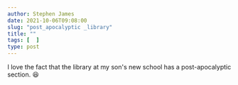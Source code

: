 ```yaml
---
author: Stephen James
date: 2021-10-06T09:08:00
slug: "post_apocalyptic _library"
title: ""
tags: [  ]
type: post
---
```

I love the fact that the library at my son's new school has a post-apocalyptic section. 😆
